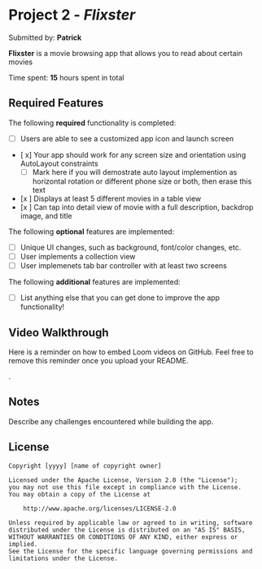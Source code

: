 # Project 2 - *Flixster*

Submitted by: **Patrick**

**Flixster** is a movie browsing app that allows you to read about certain movies

Time spent: **15** hours spent in total

## Required Features

The following **required** functionality is completed:

- [ ] Users are able to see a customized app icon and launch screen
- [ x] Your app should work for any screen size and orientation using AutoLayout constraints
  - [ ] Mark here if you will demostrate auto layout implemention as horizontal rotation or different phone size or both, then erase this text
- [x ] Displays at least 5 different movies in a table view
- [x ] Can tap into detail view of movie with a full description, backdrop image, and title
 
The following **optional** features are implemented:

- [ ] Unique UI changes, such as background, font/color changes, etc.
- [ ] User implements a collection view
- [ ] User implemenets tab bar controller with at least two screens

The following **additional** features are implemented:

- [ ] List anything else that you can get done to improve the app functionality!

## Video Walkthrough

Here is a reminder on how to embed Loom videos on GitHub. Feel free to remove this reminder once you upload your README. 

.[
](https://www.loom.com/share/Library-or-Loom-12-September-2023-556c7f98636c49a7954636386908e5e5?sid=46c6358a-b149-43ba-8c7c-31e8bb8397db)
## Notes

Describe any challenges encountered while building the app.

## License

    Copyright [yyyy] [name of copyright owner]

    Licensed under the Apache License, Version 2.0 (the "License");
    you may not use this file except in compliance with the License.
    You may obtain a copy of the License at

        http://www.apache.org/licenses/LICENSE-2.0

    Unless required by applicable law or agreed to in writing, software
    distributed under the License is distributed on an "AS IS" BASIS,
    WITHOUT WARRANTIES OR CONDITIONS OF ANY KIND, either express or implied.
    See the License for the specific language governing permissions and
    limitations under the License.
